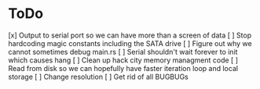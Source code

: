 # ToDo

 [x] Output to serial port so we can have more than a screen of data
 [ ] Stop hardcoding magic constants including the SATA drive
 [ ] Figure out why we cannot sometimes debug main.rs
 [ ] Serial shouldn't wait forever to init which causes hang
 [ ] Clean up hack city memory managment code
 [ ] Read from disk so we can hopefully have faster iteration loop and local storage
 [ ] Change resolution
 [ ] Get rid of all BUGBUGs
